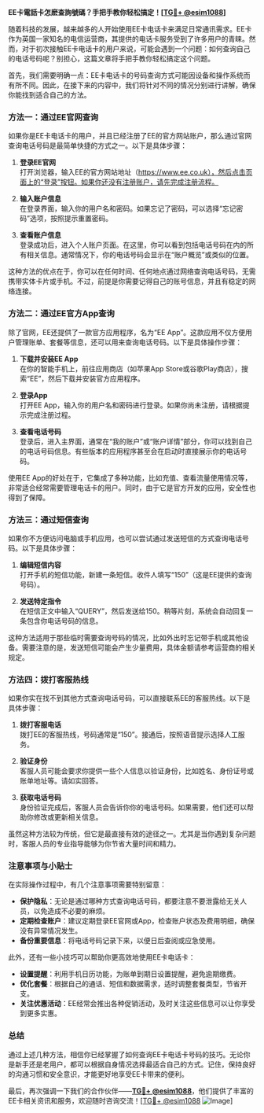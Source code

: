 **EE卡電話卡怎麽查詢號碼？手把手教你轻松搞定！[[TG💪+ @esim1088](https://t.me/s/esim1088)]**

随着科技的发展，越来越多的人开始使用EE卡电话卡来满足日常通讯需求。EE卡作为英国一家知名的电信运营商，其提供的电话卡服务受到了许多用户的青睐。然而，对于初次接触EE卡电话卡的用户来说，可能会遇到一个问题：如何查询自己的电话号码呢？别担心，这篇文章将手把手教你轻松搞定这个问题。

首先，我们需要明确一点：EE卡电话卡的号码查询方式可能因设备和操作系统而有所不同。因此，在接下来的内容中，我们将针对不同的情况分别进行讲解，确保你能找到适合自己的方法。

### 方法一：通过EE官网查询

如果你是EE卡电话卡的用户，并且已经注册了EE的官方网站账户，那么通过官网查询电话号码是最简单快捷的方式之一。以下是具体步骤：

1. **登录EE官网**  
   打开浏览器，输入EE的官方网站地址（https://www.ee.co.uk），然后点击页面上的“登录”按钮。如果你还没有注册账户，请先完成注册流程。

2. **输入账户信息**  
   在登录界面，输入你的用户名和密码。如果忘记了密码，可以选择“忘记密码”选项，按照提示重置密码。

3. **查看账户信息**  
   登录成功后，进入个人账户页面。在这里，你可以看到包括电话号码在内的所有相关信息。通常情况下，你的电话号码会显示在“账户概览”或类似的位置。

这种方法的优点在于，你可以在任何时间、任何地点通过网络查询电话号码，无需携带实体卡片或手机。不过，前提是你需要记得自己的账号信息，并且有稳定的网络连接。

### 方法二：通过EE官方App查询

除了官网，EE还提供了一款官方应用程序，名为“EE App”。这款应用不仅方便用户管理账单、套餐等信息，还可以用来查询电话号码。以下是具体操作步骤：

1. **下载并安装EE App**  
   在你的智能手机上，前往应用商店（如苹果App Store或谷歌Play商店），搜索“EE”，然后下载并安装官方应用程序。

2. **登录App**  
   打开EE App，输入你的用户名和密码进行登录。如果你尚未注册，请根据提示完成注册过程。

3. **查看电话号码**  
   登录后，进入主界面，通常在“我的账户”或“账户详情”部分，你可以找到自己的电话号码信息。有些版本的应用程序甚至会在启动时直接展示你的电话号码。

使用EE App的好处在于，它集成了多种功能，比如充值、查看流量使用情况等，非常适合经常需要管理电话卡的用户。同时，由于它是官方开发的应用，安全性也得到了保障。

### 方法三：通过短信查询

如果你不方便访问电脑或手机应用，也可以尝试通过发送短信的方式查询电话号码。以下是具体步骤：

1. **编辑短信内容**  
   打开手机的短信功能，新建一条短信。收件人填写“150”（这是EE提供的查询号码）。

2. **发送特定指令**  
   在短信正文中输入“QUERY”，然后发送给150。稍等片刻，系统会自动回复一条包含你电话号码的信息。

这种方法适用于那些临时需要查询号码的情况，比如外出时忘记带手机或其他设备。需要注意的是，发送短信可能会产生少量费用，具体金额请参考运营商的相关规定。

### 方法四：拨打客服热线

如果你实在找不到其他方式查询电话号码，可以直接联系EE的客服热线。以下是具体步骤：

1. **拨打客服电话**  
   拨打EE的客服热线，号码通常是“150”。接通后，按照语音提示选择人工服务。

2. **验证身份**  
   客服人员可能会要求你提供一些个人信息以验证身份，比如姓名、身份证号或账单地址等。请如实回答。

3. **获取电话号码**  
   身份验证完成后，客服人员会告诉你你的电话号码。如果需要，他们还可以帮助你修改或更新相关信息。

虽然这种方法较为传统，但它是最直接有效的途径之一。尤其是当你遇到复杂问题时，客服人员的专业指导能够为你节省大量时间和精力。

### 注意事项与小贴士

在实际操作过程中，有几个注意事项需要特别留意：

- **保护隐私**：无论是通过哪种方式查询电话号码，都要注意不要泄露给无关人员，以免造成不必要的麻烦。
- **定期检查账户**：建议定期登录EE官网或App，检查账户状态及费用明细，确保没有异常情况发生。
- **备份重要信息**：将电话号码记录下来，以便日后查阅或应急使用。

此外，还有一些小技巧可以帮助你更高效地使用EE卡电话卡：

- **设置提醒**：利用手机日历功能，为账单到期日设置提醒，避免逾期缴费。
- **优化套餐**：根据自己的通话、短信和数据需求，适时调整套餐类型，节省开支。
- **关注优惠活动**：EE经常会推出各种促销活动，及时关注这些信息可以让你享受到更多实惠。

### 总结

通过上述几种方法，相信你已经掌握了如何查询EE卡电话卡号码的技巧。无论你是新手还是老用户，都可以根据自身情况选择最适合自己的方式。记住，保持良好的沟通习惯和安全意识，才能更好地享受EE卡带来的便利。

最后，再次强调一下我们的合作伙伴——**[TG💪+ @esim1088](https://t.me/s/esim1088)**，他们提供了丰富的EE卡相关资讯和服务，欢迎随时咨询交流！[[TG💪+ @esim1088](https://t.me/s/esim1088) ![Image](https://i.postimg.cc/4NQfJmqS/Snipaste-2025-05-13-00-14-12.png)]